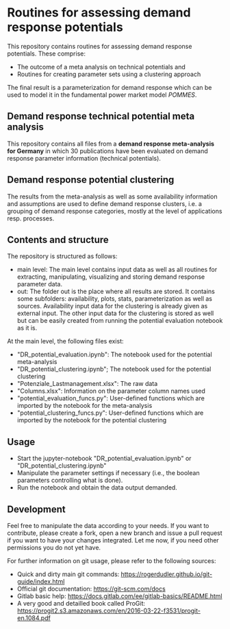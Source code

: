 # Routines for assessing demand response potentials

This repository contains routines for assessing demand response potentials.
These comprise:
* The outcome of a meta analysis on technical potentials and
* Routines for creating parameter sets using a clustering approach

The final result is a parameterization for demand response which can be
used to model it in the fundamental power market model _POMMES_.

## Demand response technical potential meta analysis

This repository contains all files from a **demand response meta-analysis
for Germany** in which 30 publications have been evaluated on demand response
parameter information (technical potentials).

## Demand response potential clustering

The results from the meta-analysis as well as some availability information
and assumptions are used to define demand response clusters, i.e. a grouping
of demand response categories, mostly at the level of applications resp.
processes.

## Contents and structure
The repository is structured as follows:
* main level: The main level contains input data as well as all routines for
extracting, manipulating, visualizing and storing demand response parameter
data.
* out: The folder out is the place where all results are stored. It contains
some subfolders: availability, plots, stats, parameterization as well as sources.
Availability input data for the clustering is already given as external input.
The other input data for the clustering is stored as well but can be easily
created from running the potential evaluation notebook as it is.

At the main level, the following files exist:
* "DR_potential_evaluation.ipynb": The notebook used for the potential 
meta-analysis
* "DR_potential_clustering.ipynb"; The notebook used for the potential 
clustering
* "Potenziale_Lastmanagement.xlsx": The raw data
* "Columns.xlsx": Information on the parameter column names used
* "potential_evaluation_funcs.py": User-defined functions which are imported
by the notebook for the meta-analysis
* "potential_clustering_funcs.py": User-defined functions which are imported
by the notebook for the potential clustering

## Usage
* Start the jupyter-notebook "DR_potential_evaluation.ipynb" or 
"DR_potential_clustering.ipynb"
* Manipulate the parameter settings if necessary (i.e., the boolean parameters
controlling what is done).
* Run the notebook and obtain the data output demanded.

## Development
Feel free to manipulate the data according to your needs. If you want to
contribute, please create a fork, open a new branch and issue a pull request 
if you want to have your changes integrated. Let me now, if you need other
permissions you do not yet have.

For further information on git
usage, please refer to the following sources:
* Quick and dirty main git commands: 
https://rogerdudler.github.io/git-guide/index.html
* Official git documentation: https://git-scm.com/docs
* Gitlab basic help: https://docs.gitlab.com/ee/gitlab-basics/README.html
* A very good and detailled book called ProGit: 
https://progit2.s3.amazonaws.com/en/2016-03-22-f3531/progit-en.1084.pdf